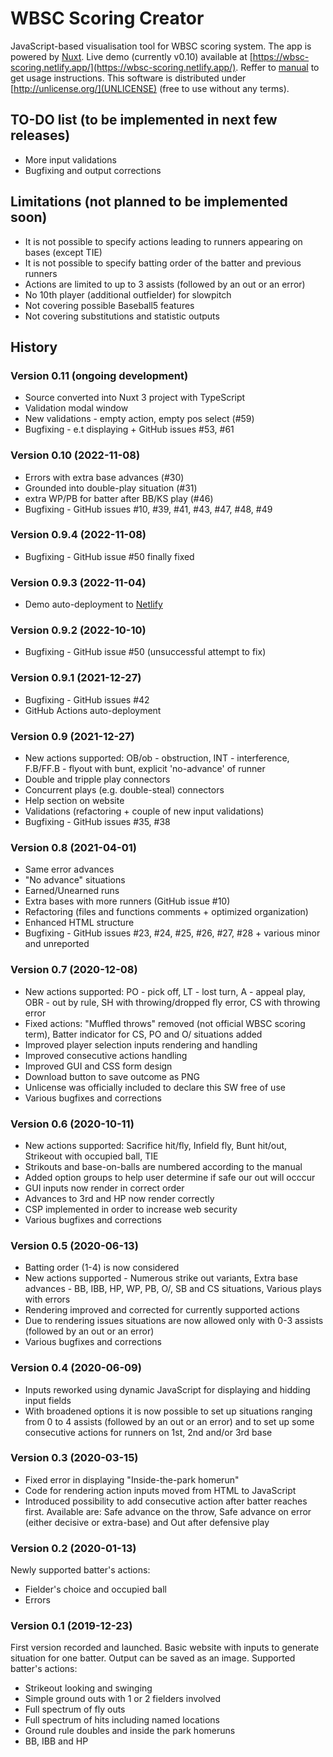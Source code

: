 # WBSC Scoring Creator
JavaScript-based visualisation tool for WBSC scoring system. The app is powered by [Nuxt](https://nuxtjs.org/).
Live demo (currently v0.10) available at [https://wbsc-scoring.netlify.app/](https://wbsc-scoring.netlify.app/). Reffer to [manual](https://wbsc-scoring.netlify.app/help.html) to get usage instructions.
This software is distributed under [http://unlicense.org/](UNLICENSE) (free to use without any terms).

## TO-DO list (to be implemented in next few releases)
- More input validations
- Bugfixing and output corrections

## Limitations (not planned to be implemented soon)
- It is not possible to specify actions leading to runners appearing on bases (except TIE)
- It is not possible to specify batting order of the batter and previous runners
- Actions are limited to up to 3 assists (followed by an out or an error)
- No 10th player (additional outfielder) for slowpitch
- Not covering possible Baseball5 features
- Not covering substitutions and statistic outputs

## History

### Version 0.11 (ongoing development)
- Source converted into Nuxt 3 project with TypeScript
- Validation modal window
- New validations - empty action, empty pos select (#59)
- Bugfixing - e.t displaying + GitHub issues #53, #61

### Version 0.10 (2022-11-08)
- Errors with extra base advances (#30)
- Grounded into double-play situation (#31)
- extra WP/PB for batter after BB/KS play (#46)
- Bugfixing - GitHub issues #10, #39, #41, #43, #47, #48, #49

### Version 0.9.4 (2022-11-08)
- Bugfixing - GitHub issue #50 finally fixed

### Version 0.9.3 (2022-11-04)
- Demo auto-deployment to [Netlify](https://app.netlify.com/)

### Version 0.9.2 (2022-10-10)
- Bugfixing - GitHub issue #50 (unsuccessful attempt to fix)

### Version 0.9.1 (2021-12-27)
- Bugfixing - GitHub issues #42
- GitHub Actions auto-deployment

### Version 0.9 (2021-12-27)
- New actions supported: OB/ob - obstruction, INT - interference, F.B/FF.B - flyout with bunt, explicit 'no-advance' of runner
- Double and tripple play connectors
- Concurrent plays (e.g. double-steal) connectors
- Help section on website
- Validations (refactoring + couple of new input validations)
- Bugfixing - GitHub issues #35, #38

### Version 0.8 (2021-04-01)
- Same error advances
- "No advance" situations
- Earned/Unearned runs
- Extra bases with more runners (GitHub issue #10)
- Refactoring (files and functions comments + optimized organization)
- Enhanced HTML structure
- Bugfixing - GitHub issues #23, #24, #25, #26, #27, #28 + various minor and unreported

### Version 0.7 (2020-12-08)
- New actions supported: PO - pick off, LT - lost turn, A - appeal play, OBR - out by rule, SH with throwing/dropped fly error, CS with throwing error
- Fixed actions: "Muffled throws" removed (not official WBSC scoring term), Batter indicator for CS, PO and O/ situations added
- Improved player selection inputs rendering and handling
- Improved consecutive actions handling
- Improved GUI and CSS form design
- Download button to save outcome as PNG
- Unlicense was officially included to declare this SW free of use
- Various bugfixes and corrections

### Version 0.6 (2020-10-11)
- New actions supported: Sacrifice hit/fly, Infield fly, Bunt hit/out, Strikeout with occupied ball, TIE
- Strikouts and base-on-balls are numbered according to the manual
- Added option groups to help user determine if safe our out will occcur
- GUI inputs now render in correct order
- Advances to 3rd and HP now render correctly
- CSP implemented in order to increase web security
- Various bugfixes and corrections

### Version 0.5 (2020-06-13)
- Batting order (1-4) is now considered
- New actions supported - Numerous strike out variants, Extra base advances - BB, IBB, HP, WP, PB, O/, SB and CS situations, Various plays with errors
- Rendering improved and corrected for currently supported actions
- Due to rendering issues situations are now allowed only with 0-3 assists (followed by an out or an error)
- Various bugfixes and corrections

### Version 0.4 (2020-06-09)
- Inputs reworked using dynamic JavaScript for displaying and hidding input fields
- With broadened options it is now possible to set up situations ranging from 0 to 4 assists (followed by an out or an error) and to set up some consecutive actions for runners on 1st, 2nd and/or 3rd base

### Version 0.3 (2020-03-15)
- Fixed error in displaying "Inside-the-park homerun"
- Code for rendering action inputs moved from HTML to JavaScript
- Introduced possibility to add consecutive action after batter reaches first. Available are: Safe advance on the throw, Safe advance on error (either decisive or extra-base) and Out after defensive play

### Version 0.2 (2020-01-13)
Newly supported batter's actions:
- Fielder's choice and occupied ball
- Errors

### Version 0.1 (2019-12-23)
First version recorded and launched. Basic website with inputs to generate situation for one batter. Output can be saved as an image. Supported batter's actions:
- Strikeout looking and swinging
- Simple ground outs with 1 or 2 fielders involved
- Full spectrum of fly outs
- Full spectrum of hits including named locations
- Ground rule doubles and inside the park homeruns
- BB, IBB and HP